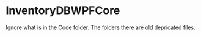 # InventoryDBWPFCore

Ignore what is in the Code folder.  The folders there are old depricated files. 
